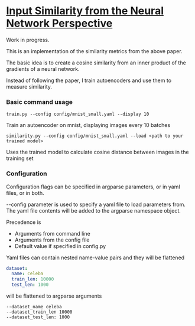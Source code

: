 # [Input Similarity from the Neural Network Perspective](https://papers.nips.cc/paper/8775-input-similarity-from-the-neural-network-perspective)

Work in progress.

This is an implementation of the similarity metrics from the above paper.

The basic idea is to create a cosine similarity from an inner product of the gradients of a neural network.

Instead of following the paper, I train autoencoders and use them to measure similarity.

### Basic command usage

```commandline
train.py --config config/mnist_small.yaml --display 10
```
Train an autoencoder on mnist, displaying images every 10 batches

```commandline
similarity.py --config config/mnist_small.yaml --load <path to your trained model> 
```
Uses the trained model to calculate cosine distance between images in the training set

### Configuration

Configuration flags can be specified in argparse parameters, or in yaml files, or in both.

--config parameter is used to specify a yaml file to load parameters from.  The yaml file contents will be added to the 
argparse namespace object.

Precedence is
* Arguments from command line
* Arguments from the config file
* Default value if specified in config.py

Yaml files can contain nested name-value pairs and they will be flattened

```yaml
dataset:
  name: celeba
  train_len: 10000
  test_len: 1000
```

will be flattened to argparse arguments

```
--dataset_name celeba
--dataset_train_len 10000
--dataset_test_len: 1000
```